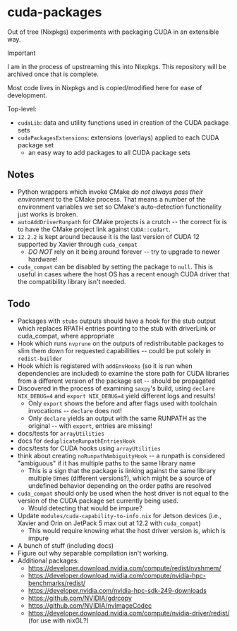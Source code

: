 # cuda-packages

Out of tree (Nixpkgs) experiments with packaging CUDA in an extensible way.

> [!IMPORTANT]
>
> I am in the process of upstreaming this into Nixpkgs. This repository will be archived once that is complete.

Most code lives in Nixpkgs and is copied/modified here for ease of development.

Top-level:

- `cudaLib`: data and utility functions used in creation of the CUDA package sets
- `cudaPackagesExtensions`: extensions (overlays) applied to each CUDA package set
  - an easy way to add packages to all CUDA package sets

## Notes

- Python wrappers which invoke CMake _do not always pass their environment_ to the CMake process. That means a number of the environment variables we set so CMake's auto-detection functionality just works is broken.
- `autoAddDriverRunpath` for CMake projects is a crutch -- the correct fix is to have the CMake project link against `CUDA::cudart`.
- `12.2.2` is kept around because it is the last version of CUDA 12 supported by Xavier through `cuda_compat`
  - _DO NOT_ rely on it being around forever -- try to upgrade to newer hardware!
- `cuda_compat` can be disabled by setting the package to `null`. This is useful in cases where the host OS has a recent enough CUDA driver that the compatibility library isn't needed.

## Todo

- Packages with `stubs` outputs should have a hook for the stub output which replaces RPATH entries pointing to the stub with driverLink or cuda_compat, where appropriate
- Hook which runs `nvprune` on the outputs of redistributable packages to slim them down for requested capabilities -- could be put solely in `redist-builder`
- Hook which is registered with `addEnvHooks` (so it is run when dependencies are included) to examine the store path for CUDA libraries from a different version of the package set -- should be propagated
- Discovered in the process of examining `saxpy`'s build, using `declare NIX_DEBUG=4` and `export NIX_DEBUG=4` yield different logs and results!
  - Only `export` shows the before and after flags used with toolchain invocations -- `declare` does not!
  - Only `declare` yields an output with the same RUNPATH as the original -- with `export`, entries are missing!
- docs/tests for `arrayUtilities`
- docs for `deduplicateRunpathEntriesHook`
- docs/tests for CUDA hooks using `arrayUtilities`
- think about creating `noRunpathAmbiguityHook` -- a runpath is considered "ambiguous" if it has multiple paths to the same library name
  - This is a sign that the package is linking against the same library multiple times (different versions?), which might be a source of undefined behavior depending on the order paths are resolved
- `cuda_compat` should only be used when the host driver is not equal to the version of the CUDA package set currently being used.
  - Would detecting that would be impure?
- Update `modules/cuda-capability-to-info.nix` for Jetson devices (i.e., Xavier and Orin on JetPack 5 max out at 12.2 with `cuda_compat`)
  - This would require knowing what the host driver version is, which is impure
- A bunch of stuff (including docs)
- Figure out why separable compilation isn't working.
- Additional packages:
  - https://developer.download.nvidia.com/compute/redist/nvshmem/
  - https://developer.download.nvidia.com/compute/nvidia-hpc-benchmarks/redist/
  - https://developer.nvidia.com/nvidia-hpc-sdk-249-downloads
  - https://github.com/NVIDIA/gdrcopy
  - https://github.com/NVIDIA/nvImageCodec
  - https://developer.download.nvidia.com/compute/nvidia-driver/redist/ (for use with nixGL?)
